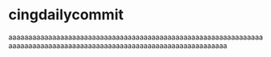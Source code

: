 # cingdailycommit
aaaaaaaaaaaaaaaaaaaaaaaaaaaaaaaaaaaaaaaaaaaaaaaaaaaaaaaaaaaaaaaaaaaaaaaaaaaaaaaaaaaaaaaaaaaaaaaaaaaaaaaaaaaaaaaaaaaaaaa